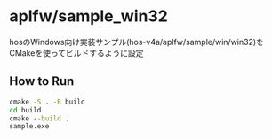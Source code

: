 # aplfw/sample_win32

hosのWindows向け実装サンプル(hos-v4a/aplfw/sample/win/win32)をCMakeを使ってビルドするように設定

## How to Run

```bat
cmake -S . -B build
cd build
cmake --build .
sample.exe
```
